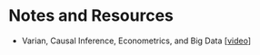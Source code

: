 # Notes and Resources

- Varian, Causal Inference, Econometrics, and Big Data [[video](https://www.youtube.com/watch?v=8xa-hSlJFo0)]
